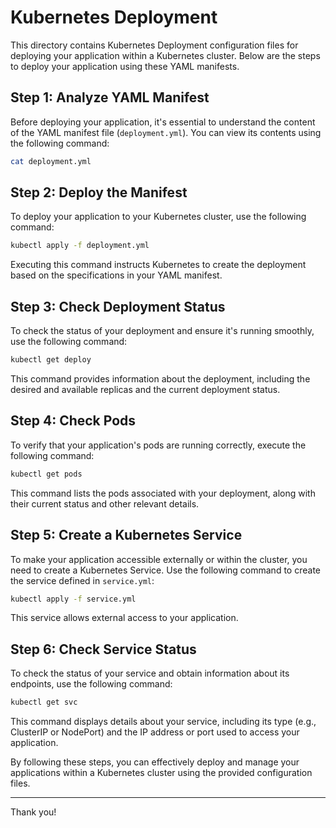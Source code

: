 # Kubernetes Deployment

This directory contains Kubernetes Deployment configuration files for deploying your application within a Kubernetes cluster. Below are the steps to deploy your application using these YAML manifests.

## Step 1: Analyze YAML Manifest

Before deploying your application, it's essential to understand the content of the YAML manifest file (`deployment.yml`). You can view its contents using the following command:

```bash
cat deployment.yml
```

## Step 2: Deploy the Manifest

To deploy your application to your Kubernetes cluster, use the following command:

```bash
kubectl apply -f deployment.yml
```

Executing this command instructs Kubernetes to create the deployment based on the specifications in your YAML manifest.

## Step 3: Check Deployment Status

To check the status of your deployment and ensure it's running smoothly, use the following command:

```bash
kubectl get deploy
```

This command provides information about the deployment, including the desired and available replicas and the current deployment status.

## Step 4: Check Pods

To verify that your application's pods are running correctly, execute the following command:

```bash
kubectl get pods
```

This command lists the pods associated with your deployment, along with their current status and other relevant details.

## Step 5: Create a Kubernetes Service

To make your application accessible externally or within the cluster, you need to create a Kubernetes Service. Use the following command to create the service defined in `service.yml`:

```bash
kubectl apply -f service.yml
```

This service allows external access to your application.

## Step 6: Check Service Status

To check the status of your service and obtain information about its endpoints, use the following command:

```bash
kubectl get svc
```

This command displays details about your service, including its type (e.g., ClusterIP or NodePort) and the IP address or port used to access your application.

By following these steps, you can effectively deploy and manage your applications within a Kubernetes cluster using the provided configuration files. 

---

Thank you!

